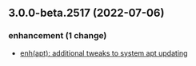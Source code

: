 ## 3.0.0-beta.2517 (2022-07-06)

### enhancement (1 change)

- [enh(apt): additional tweaks to system apt updating](QuickBox/development/v3-development@be774b46ad515c796a98cea4a648d2653d2dac03)

